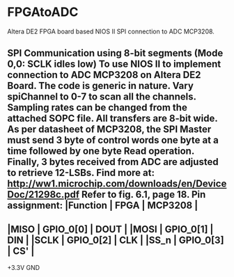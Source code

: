 # FPGAtoADC
Altera DE2 FPGA board based NIOS II SPI connection to ADC MCP3208.

SPI Communication using 8-bit segments
(Mode 0,0: SCLK idles low)
To use NIOS II to implement connection to ADC MCP3208 on
Altera DE2 Board. The code is generic in nature.
Vary spiChannel to 0-7 to scan all the channels. Sampling
rates can be changed from the attached SOPC file.
All transfers are 8-bit wide. As per datasheet of MCP3208,
the SPI Master must send 3 byte of control words one byte
at a time followed by one byte Read operation.
Finally, 3 bytes received from ADC are adjusted to retrieve
12-LSBs. Find more at:
http://ww1.microchip.com/downloads/en/DeviceDoc/21298c.pdf
Refer to fig. 6.1, page 18.
Pin assignment:
|Function  |	FPGA	 |	MCP3208  |
------------------------------------------
|MISO     |  GPIO_0[0]  |       DOUT    |
|MOSI     |  GPIO_0[1]  |       DIN     |
|SCLK     |  GPIO_0[2]  |       CLK     |
|SS_n     |  GPIO_0[3]  |       CS'     |
------------------------------------------
+3.3V
GND

